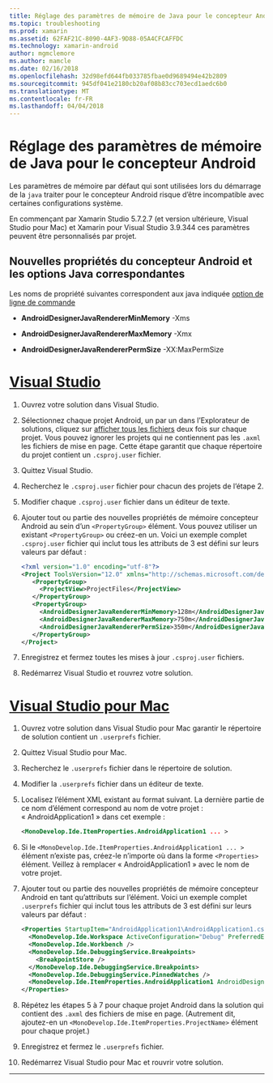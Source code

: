 ```yaml
---
title: Réglage des paramètres de mémoire de Java pour le concepteur Android
ms.topic: troubleshooting
ms.prod: xamarin
ms.assetid: 62FAF21C-8090-4AF3-9D88-05A4CFCAFFDC
ms.technology: xamarin-android
author: mgmclemore
ms.author: mamcle
ms.date: 02/16/2018
ms.openlocfilehash: 32d98efd644fb033785fbae0d9689494e42b2809
ms.sourcegitcommit: 945df041e2180cb20af08b83cc703ecd1aedc6b0
ms.translationtype: MT
ms.contentlocale: fr-FR
ms.lasthandoff: 04/04/2018
---
```

# <a name="adjusting-java-memory-parameters-for-the-android-designer"></a>Réglage des paramètres de mémoire de Java pour le concepteur Android

Les paramètres de mémoire par défaut qui sont utilisées lors du démarrage de la `java` traiter pour le concepteur Android risque d’être incompatible avec certaines configurations système.

En commençant par Xamarin Studio 5.7.2.7 (et version ultérieure, Visual Studio pour Mac) et Xamarin pour Visual Studio 3.9.344 ces paramètres peuvent être personnalisés par projet.

## <a name="new-android-designer-properties-and-corresponding-java-options"></a>Nouvelles propriétés du concepteur Android et les options Java correspondantes

Les noms de propriété suivantes correspondent aux java indiquée [option de ligne de commande](http://docs.oracle.com/javase/7/docs/technotes/tools/windows/java.html)

- **AndroidDesignerJavaRendererMinMemory** -Xms

- **AndroidDesignerJavaRendererMaxMemory** -Xmx

- **AndroidDesignerJavaRendererPermSize** -XX:MaxPermSize


# <a name="visual-studiotabvswin"></a>[Visual Studio](#tab/vswin)

1.  Ouvrez votre solution dans Visual Studio.

2.  Sélectionnez chaque projet Android, un par un dans l’Explorateur de solutions, cliquez sur [afficher tous les fichiers](https://msdn.microsoft.com/en-us/library/4afxey9h.aspx) deux fois sur chaque projet. Vous pouvez ignorer les projets qui ne contiennent pas les `.axml` les fichiers de mise en page. Cette étape garantit que chaque répertoire du projet contient un `.csproj.user` fichier.

3.  Quittez Visual Studio.

4.  Recherchez le `.csproj.user` fichier pour chacun des projets de l’étape 2.

5.  Modifier chaque `.csproj.user` fichier dans un éditeur de texte.

6.  Ajouter tout ou partie des nouvelles propriétés de mémoire concepteur Android au sein d’un `<PropertyGroup>` élément. Vous pouvez utiliser un existant `<PropertyGroup>` ou créez-en un. Voici un exemple complet `.csproj.user` fichier qui inclut tous les attributs de 3 est défini sur leurs valeurs par défaut :

    ```xml
    <?xml version="1.0" encoding="utf-8"?>
    <Project ToolsVersion="12.0" xmlns="http://schemas.microsoft.com/developer/msbuild/2003">
       <PropertyGroup>
         <ProjectView>ProjectFiles</ProjectView>
       </PropertyGroup>
       <PropertyGroup>
         <AndroidDesignerJavaRendererMinMemory>128m</AndroidDesignerJavaRendererMinMemory>
         <AndroidDesignerJavaRendererMaxMemory>750m</AndroidDesignerJavaRendererMaxMemory>
         <AndroidDesignerJavaRendererPermSize>350m</AndroidDesignerJavaRendererPermSize>
       </PropertyGroup>
    </Project>
    ```

7.  Enregistrez et fermez toutes les mises à jour `.csproj.user` fichiers.

8.  Redémarrez Visual Studio et rouvrez votre solution.

# <a name="visual-studio-for-mactabvsmac"></a>[Visual Studio pour Mac](#tab/vsmac)

1.  Ouvrez votre solution dans Visual Studio pour Mac garantir le répertoire de solution contient un `.userprefs` fichier.

2.  Quittez Visual Studio pour Mac.

3.  Recherchez le `.userprefs` fichier dans le répertoire de solution.

4.  Modifier la `.userprefs` fichier dans un éditeur de texte.

5.  Localisez l’élément XML existant au format suivant. La dernière partie de ce nom d’élément correspond au nom de votre projet : « AndroidApplication1 » dans cet exemple :

    ```xml
    <MonoDevelop.Ide.ItemProperties.AndroidApplication1 ... >
    ```

6.  Si le `<MonoDevelop.Ide.ItemProperties.AndroidApplication1 ... >` élément n’existe pas, créez-le n’importe où dans la forme `<Properties>` élément. Veillez à remplacer « AndroidApplication1 » avec le nom de votre projet.

7.  Ajouter tout ou partie des nouvelles propriétés de mémoire concepteur Android en tant qu’attributs sur l’élément. Voici un exemple complet `.userprefs` fichier qui inclut tous les attributs de 3 est défini sur leurs valeurs par défaut :

    ```xml
    <Properties StartupItem="AndroidApplication1\AndroidApplication1.csproj">
      <MonoDevelop.Ide.Workspace ActiveConfiguration="Debug" PreferredExecutionTarget="Android.SelectDevice" />
      <MonoDevelop.Ide.Workbench />
      <MonoDevelop.Ide.DebuggingService.Breakpoints>
        <BreakpointStore />
      </MonoDevelop.Ide.DebuggingService.Breakpoints>
      <MonoDevelop.Ide.DebuggingService.PinnedWatches />
      <MonoDevelop.Ide.ItemProperties.AndroidApplication1 AndroidDesignerJavaRendererMinMemory="128m" AndroidDesignerJavaRendererMaxMemory="750m" AndroidDesignerJavaRendererPermSize="350m" />
    </Properties>
    ```

8.  Répétez les étapes 5 à 7 pour chaque projet Android dans la solution qui contient des `.axml` des fichiers de mise en page. (Autrement dit, ajoutez-en un `<MonoDevelop.Ide.ItemProperties.ProjectName>` élément pour chaque projet.)

9.  Enregistrez et fermez le `.userprefs` fichier.

10. Redémarrez Visual Studio pour Mac et rouvrir votre solution.

-----

